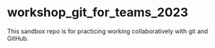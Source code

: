 # workshop_git_for_teams_2023

This sandbox repo is for practicing working collaboratively with git and GitHub.
